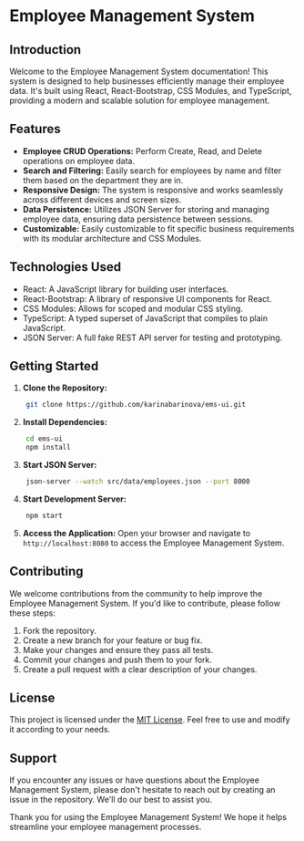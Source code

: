 # Employee Management System

## Introduction
Welcome to the Employee Management System documentation! This system is designed to help businesses efficiently manage their employee data. It's built using React, React-Bootstrap, CSS Modules, and TypeScript, providing a modern and scalable solution for employee management.

## Features
- **Employee CRUD Operations:** Perform Create, Read, and Delete operations on employee data.
- **Search and Filtering:** Easily search for employees by name and filter them based on the department they are in.
- **Responsive Design:** The system is responsive and works seamlessly across different devices and screen sizes.
- **Data Persistence:** Utilizes JSON Server for storing and managing employee data, ensuring data persistence between sessions.
- **Customizable:** Easily customizable to fit specific business requirements with its modular architecture and CSS Modules.

## Technologies Used
- React: A JavaScript library for building user interfaces.
- React-Bootstrap: A library of responsive UI components for React.
- CSS Modules: Allows for scoped and modular CSS styling.
- TypeScript: A typed superset of JavaScript that compiles to plain JavaScript.
- JSON Server: A full fake REST API server for testing and prototyping.

## Getting Started
1. **Clone the Repository:**
```bash
    git clone https://github.com/karinabarinova/ems-ui.git
```
2. **Install Dependencies:**
```bash
    cd ems-ui
    npm install
```
3. **Start JSON Server:**
```bash
    json-server --watch src/data/employees.json --port 8000
```
4. **Start Development Server:**
```bash
    npm start
```
5. **Access the Application:**
Open your browser and navigate to `http://localhost:8080` to access the Employee Management System.

## Contributing
We welcome contributions from the community to help improve the Employee Management System. If you'd like to contribute, please follow these steps:
1. Fork the repository.
2. Create a new branch for your feature or bug fix.
3. Make your changes and ensure they pass all tests.
4. Commit your changes and push them to your fork.
5. Create a pull request with a clear description of your changes.

## License
This project is licensed under the [MIT License](https://opensource.org/licenses/MIT). Feel free to use and modify it according to your needs.

## Support
If you encounter any issues or have questions about the Employee Management System, please don't hesitate to reach out by creating an issue in the repository. We'll do our best to assist you.

Thank you for using the Employee Management System! We hope it helps streamline your employee management processes.
